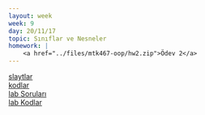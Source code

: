 ```yaml
---
layout: week
week: 9
day: 20/11/17
topic: Sınıflar ve Nesneler
homework: |
    <a href="../files/mtk467-oop/hw2.zip">Ödev 2</a>
---
```

[slaytlar](../files/mtk467-oop/week9/NYP-Hafta9.pdf)  
[kodlar](../files/mtk467-oop/week9/Hafta9Kodlar.zip)  
[lab Soruları](../files/mtk467-oop/week9/lab9.pdf)  
[lab Kodlar](../files/mtk467-oop/week9/lab9-kodlar.zip) 